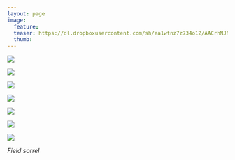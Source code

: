 ```yaml
---
layout: page
image:
  feature:
  teaser: https://dl.dropboxusercontent.com/sh/ea1wtnz7z734o12/AACrhNJN5mxqk18hECKsdwNra/luontokuvat/syksy/2/DS33379-245px.jpg
  thumb:
---
```


[![](https://dl.dropboxusercontent.com/sh/ea1wtnz7z734o12/AAAHbjsaetoB5qFh4jDqLG-Va/luontokuvat/syksy/2/DS31763-800px.jpg)](https://dl.dropboxusercontent.com/sh/ea1wtnz7z734o12/AADQA2_1D7mAFpEDGqDOOjiaa/luontokuvat/syksy/2/DS31763.jpg)

[![](https://dl.dropboxusercontent.com/sh/ea1wtnz7z734o12/AABOrwFvCXTzs1llivSY1q7La/luontokuvat/syksy/2/DS31765-800px.jpg)](https://dl.dropboxusercontent.com/sh/ea1wtnz7z734o12/AABgOlTfvw6cjlb-xbSY62pJa/luontokuvat/syksy/2/DS31765.jpg)

[![](https://dl.dropboxusercontent.com/sh/ea1wtnz7z734o12/AABoWc1J15n8Y0FjsgkrUGBya/luontokuvat/syksy/2/DS31762-800px.jpg)](https://dl.dropboxusercontent.com/sh/ea1wtnz7z734o12/AAAh6keZ2IohHJB59vUPTkf9a/luontokuvat/syksy/2/DS31762.jpg)

[![](https://dl.dropboxusercontent.com/sh/ea1wtnz7z734o12/AADZBEs8fm94fMrDbkzk32KNa/luontokuvat/syksy/2/DS44725-800px.jpg)](https://dl.dropboxusercontent.com/sh/ea1wtnz7z734o12/AAA1EOwcmdkuVm0TomKchmqfa/luontokuvat/syksy/2/DS44725.jpg)

[![](https://dl.dropboxusercontent.com/sh/ea1wtnz7z734o12/AAB4-FHPtqkM5JobAcQL2Vkga/luontokuvat/syksy/2/DS33383-800px.jpg)](https://dl.dropboxusercontent.com/sh/ea1wtnz7z734o12/AABKH1XEcQw5vvBHhNVSrkL9a/luontokuvat/syksy/2/DS33383.jpg)

[![](https://dl.dropboxusercontent.com/sh/ea1wtnz7z734o12/AAC63ubtFJxuYmcxJRDG8R1ga/luontokuvat/syksy/2/DS33381-800px.jpg)](https://dl.dropboxusercontent.com/sh/ea1wtnz7z734o12/AAAHKeNk2NBw81Vf3jyOJM41a/luontokuvat/syksy/2/DS33381.jpg)

[![](https://dl.dropboxusercontent.com/sh/ea1wtnz7z734o12/AAD0xnPn27m2Z0b-9dL9M-CXa/luontokuvat/syksy/2/DS33379-800px.jpg)](https://dl.dropboxusercontent.com/sh/ea1wtnz7z734o12/AADrteVfwvKTY2uKNZiHqdXXa/luontokuvat/syksy/2/DS33379.jpg)

*Field sorrel*
